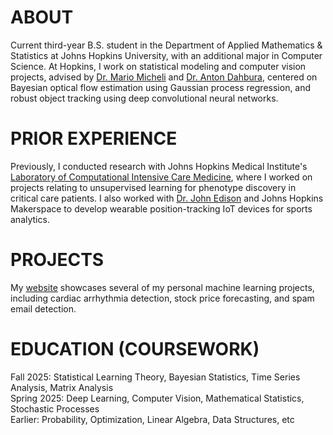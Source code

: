 # ABOUT
Current third-year B.S. student in the Department of Applied Mathematics & Statistics at Johns Hopkins University, with an additional major in Computer Science. At Hopkins, I work on statistical modeling and computer vision projects, advised by [Dr. Mario Micheli](https://engineering.jhu.edu/faculty/mario-micheli) and [Dr. Anton Dahbura](https://engineering.jhu.edu/faculty/anton-dahbura), centered on Bayesian optical flow estimation using Gaussian process regression, and robust object tracking using deep convolutional neural networks.

# PRIOR EXPERIENCE
Previously, I conducted research with Johns Hopkins Medical Institute's [Laboratory of Computational Intensive Care Medicine](https://lcicm.jhmi.edu), where I worked on projects relating to unsupervised learning for phenotype discovery in critical care patients. I also worked with [Dr. John Edison](https://engineering.jhu.edu/faculty/john-rajadayakaran-edison) and Johns Hopkins Makerspace to develop wearable position-tracking IoT devices for sports analytics.

# PROJECTS
My [website](https://awang124.github.io) showcases several of my personal machine learning projects, including cardiac arrhythmia detection, stock price forecasting, and spam email detection.

# EDUCATION (COURSEWORK)
Fall 2025: Statistical Learning Theory, Bayesian Statistics, Time Series Analysis, Matrix Analysis  
Spring 2025: Deep Learning, Computer Vision, Mathematical Statistics, Stochastic Processes  
Earlier: Probability, Optimization, Linear Algebra, Data Structures, etc
